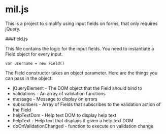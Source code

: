 # mil.js

This is a project to simplify using input fields on forms, that only requires jQuery.

###field.js

This file contains the logic for the input fields. You need to instantiate a Field object for every input.

`var username = new Field()`

The Field constructor takes an object parameter. Here are the things you can pass in the object:

* jQueryElement         - The DOM object that the Field should bind to
* validations           - An array of validation functions
* message               - Message to display on errors
* subscribers           - Array of Fields that subscribes to the validation action of the Field
* helpTextDom           - Help text DOM to display help text
* helpText              - Help text that displays if given a help text DOM
* doOnValidationChanged - function to execute on validation change
